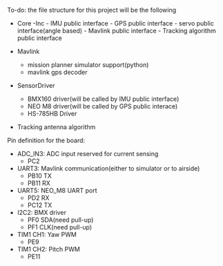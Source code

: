 To-do:
the file structure for this project will be the following

- Core
  	-Inc
		- IMU public interface
		- GPS public interface
		- servo public interface(angle based)
		- Mavlink public interface
		- Tracking algorithm public interface

- Mavlink
	- mission planner simulator support(python)
	- mavlink gps decoder
- SensorDriver
	- BMX160 driver(will be called by IMU public interface)
	- NEO M8 driver(will be called by GPS public interace)
	- HS-785HB Driver
- Tracking antenna algorithm


Pin definition for the board:
- ADC_IN3: ADC input reserved for current sensing
	- PC2
- UART3: Mavlink communication(either to simulator or to airside)
	- PB10 TX
	- PB11 RX
- UART5: NEO_M8 UART port
	- PD2 RX
	- PC12 TX
- I2C2: BMX driver
	- PF0 SDA(need pull-up)
	- PF1 CLK(need pull-up)
- TIM1 CH1: Yaw PWM
	- PE9
- TIM1 CH2: Pitch PWM
	- PE11
